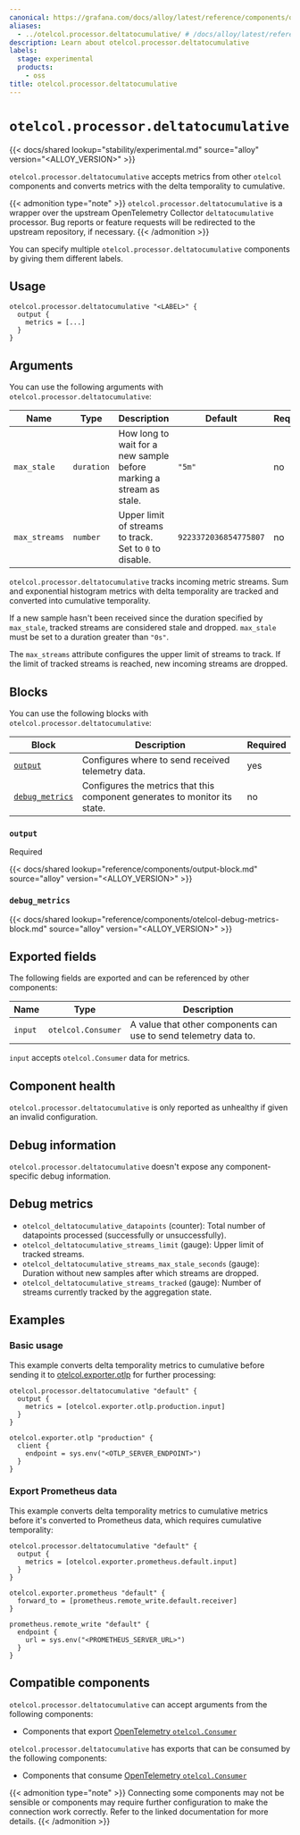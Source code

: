 ```yaml
---
canonical: https://grafana.com/docs/alloy/latest/reference/components/otelcol/otelcol.processor.deltatocumulative/
aliases:
  - ../otelcol.processor.deltatocumulative/ # /docs/alloy/latest/reference/otelcol.processor.deltatocumulative/
description: Learn about otelcol.processor.deltatocumulative
labels:
  stage: experimental
  products:
    - oss
title: otelcol.processor.deltatocumulative
---
```


# `otelcol.processor.deltatocumulative`

{{< docs/shared lookup="stability/experimental.md" source="alloy" version="<ALLOY_VERSION>" >}}

`otelcol.processor.deltatocumulative` accepts metrics from other `otelcol` components and converts metrics with the delta temporality to cumulative.

{{< admonition type="note" >}}
`otelcol.processor.deltatocumulative` is a wrapper over the upstream OpenTelemetry Collector `deltatocumulative` processor.
Bug reports or feature requests will be redirected to the upstream repository, if necessary.
{{< /admonition >}}

You can specify multiple `otelcol.processor.deltatocumulative` components by giving them different labels.

## Usage

```alloy
otelcol.processor.deltatocumulative "<LABEL>" {
  output {
    metrics = [...]
  }
}
```

## Arguments

You can use the following arguments with `otelcol.processor.deltatocumulative`:

| Name          | Type       | Description                                                         | Default       | Required |
| ------------- | ---------- | ------------------------------------------------------------------- | ------------- | -------- |
| `max_stale`   | `duration` | How long to wait for a new sample before marking a stream as stale. | `"5m"`        | no       |
| `max_streams` | `number`   | Upper limit of streams to track. Set to `0` to disable.             | `9223372036854775807` | no       |

`otelcol.processor.deltatocumulative` tracks incoming metric streams.
Sum and exponential histogram metrics with delta temporality are tracked and converted into cumulative temporality.

If a new sample hasn't been received since the duration specified by `max_stale`, tracked streams are considered stale and dropped. `max_stale` must be set to a duration greater than `"0s"`.

The `max_streams` attribute configures the upper limit of streams to track.
If the limit of tracked streams is reached, new incoming streams are dropped.

## Blocks

You can use the following blocks with `otelcol.processor.deltatocumulative`:

| Block                            | Description                                                                | Required |
| -------------------------------- | -------------------------------------------------------------------------- | -------- |
| [`output`][output]               | Configures where to send received telemetry data.                          | yes      |
| [`debug_metrics`][debug_metrics] | Configures the metrics that this component generates to monitor its state. | no       |

[output]: #output
[debug_metrics]: #debug_metrics

### `output`

<span class="badge docs-labels__stage docs-labels__item">Required</span>

{{< docs/shared lookup="reference/components/output-block.md" source="alloy" version="<ALLOY_VERSION>" >}}

### `debug_metrics`

{{< docs/shared lookup="reference/components/otelcol-debug-metrics-block.md" source="alloy" version="<ALLOY_VERSION>" >}}

## Exported fields

The following fields are exported and can be referenced by other components:

| Name    | Type               | Description                                                      |
| ------- | ------------------ | ---------------------------------------------------------------- |
| `input` | `otelcol.Consumer` | A value that other components can use to send telemetry data to. |

`input` accepts `otelcol.Consumer` data for metrics.

## Component health

`otelcol.processor.deltatocumulative` is only reported as unhealthy if given an invalid configuration.

## Debug information

`otelcol.processor.deltatocumulative` doesn't expose any component-specific debug information.

## Debug metrics

* `otelcol_deltatocumulative_datapoints` (counter): Total number of datapoints processed (successfully or unsuccessfully).
* `otelcol_deltatocumulative_streams_limit` (gauge): Upper limit of tracked streams.
* `otelcol_deltatocumulative_streams_max_stale_seconds` (gauge): Duration without new samples after which streams are dropped.
* `otelcol_deltatocumulative_streams_tracked` (gauge): Number of streams currently tracked by the aggregation state.

## Examples

### Basic usage

This example converts delta temporality metrics to cumulative before sending it to [otelcol.exporter.otlp][] for further processing:

```alloy
otelcol.processor.deltatocumulative "default" {
  output {
    metrics = [otelcol.exporter.otlp.production.input]
  }
}

otelcol.exporter.otlp "production" {
  client {
    endpoint = sys.env("<OTLP_SERVER_ENDPOINT>")
  }
}
```

[otelcol.exporter.otlp]: ../otelcol.exporter.otlp/

### Export Prometheus data

This example converts delta temporality metrics to cumulative metrics before it's converted to Prometheus data, which requires cumulative temporality:

```alloy
otelcol.processor.deltatocumulative "default" {
  output {
    metrics = [otelcol.exporter.prometheus.default.input]
  }
}

otelcol.exporter.prometheus "default" {
  forward_to = [prometheus.remote_write.default.receiver]
}

prometheus.remote_write "default" {
  endpoint {
    url = sys.env("<PROMETHEUS_SERVER_URL>")
  }
}
```

<!-- START GENERATED COMPATIBLE COMPONENTS -->

## Compatible components

`otelcol.processor.deltatocumulative` can accept arguments from the following components:

- Components that export [OpenTelemetry `otelcol.Consumer`](../../../compatibility/#opentelemetry-otelcolconsumer-exporters)

`otelcol.processor.deltatocumulative` has exports that can be consumed by the following components:

- Components that consume [OpenTelemetry `otelcol.Consumer`](../../../compatibility/#opentelemetry-otelcolconsumer-consumers)

{{< admonition type="note" >}}
Connecting some components may not be sensible or components may require further configuration to make the connection work correctly.
Refer to the linked documentation for more details.
{{< /admonition >}}

<!-- END GENERATED COMPATIBLE COMPONENTS -->
